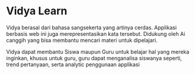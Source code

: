 # Vidya Learn

Vidya berasal dari bahasa sangsekerta yang artinya cerdas. Applikasi berbasis web ini juga merepresentasikan kata tersebut.
Didukung oleh Ai canggih yang bisa membantu mencari materi untuk dipelajari.

Vidya dapat membantu Siswa maupun Guru untuk belajar hal yang mereka inginkan, khusus untuk guru, guru dapat menganalisa siswanya seperti, trend pertanyaan, serta analytic penggunaan applikasi

